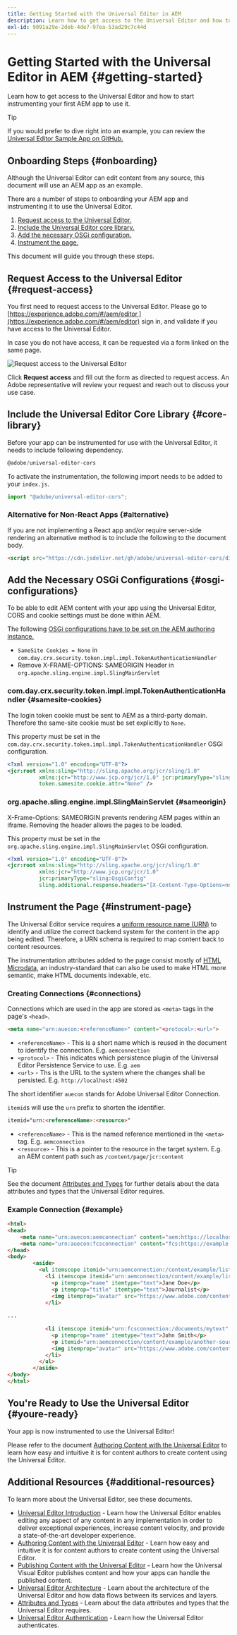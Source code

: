 ```yaml
---
title: Getting Started with the Universal Editor in AEM
description: Learn how to get access to the Universal Editor and how to start instrumenting your first AEM app to use it.
exl-id: 9091a29e-2deb-4de7-97ea-53ad29c7c44d
---
```

# Getting Started with the Universal Editor in AEM {#getting-started}

Learn how to get access to the Universal Editor and how to start instrumenting your first AEM app to use it.

>[!TIP]
>
>If you would prefer to dive right into an example, you can review the [Universal Editor Sample App on GitHub.](https://github.com/adobe/universal-editor-sample-editable-app)

## Onboarding Steps {#onboarding}

Although the Universal Editor can edit content from any source, this document will use an AEM app as an example.

There are a number of steps to onboarding your AEM app and instrumenting it to use the Universal Editor.

1. [Request access to the Universal Editor.](#request-access)
1. [Include the Universal Editor core library.](#core-library)
1. [Add the necessary OSGi configuration.](#osgi-configurations)
1. [Instrument the page.](#instrument-page)

This document will guide you through these steps.

## Request Access to the Universal Editor {#request-access}

You first need to request access to the Universal Editor. Please go to [https://experience.adobe.com/#/aem/editor,](https://experience.adobe.com/#/aem/editor) sign in, and validate if you have access to the Universal Editor.

In case you do not have access, it can be requested via a form linked on the same page.

![Request access to the Universal Editor](assets/request-access.png)

Click **Request access** and fill out the form as directed to request access. An Adobe representative will review your request and reach out to discuss your use case.

## Include the Universal Editor Core Library {#core-library}

Before your app can be instrumented for use with the Universal Editor, it needs to include following dependency.

```javascript
@adobe/universal-editor-cors
```

To activate the instrumentation, the following import needs to be added to your `index.js`.

```javascript
import "@adobe/universal-editor-cors";
```

### Alternative for Non-React Apps {#alternative}

If you are not implementing a React app and/or require server-side rendering an alternative method is to include the following to the document body.

```html
<script src="https://cdn.jsdelivr.net/gh/adobe/universal-editor-cors/dist/universal-editor-embedded.js" async></script>
```

## Add the Necessary OSGi Configurations {#osgi-configurations}

To be able to edit AEM content with your app using the Universal Editor, CORS and cookie settings must be done within AEM.

The following [OSGi configurations have to be set on the AEM authoring instance.](/help/implementing/deploying/configuring-osgi.md)

* `SameSite Cookies = None` in `com.day.crx.security.token.impl.impl.TokenAuthenticationHandler`
* Remove X-FRAME-OPTIONS: SAMEORIGIN Header in `org.apache.sling.engine.impl.SlingMainServlet`

### com.day.crx.security.token.impl.impl.TokenAuthenticationHandler {#samesite-cookies}

The login token cookie must be sent to AEM as a third-party domain. Therefore the same-site cookie must be set explicitly to `None`.

This property must be set in the `com.day.crx.security.token.impl.impl.TokenAuthenticationHandler` OSGi configuration.

```xml
<?xml version="1.0" encoding="UTF-8"?>
<jcr:root xmlns:sling="http://sling.apache.org/jcr/sling/1.0"
          xmlns:jcr="http://www.jcp.org/jcr/1.0" jcr:primaryType="sling:OsgiConfig"
          token.samesite.cookie.attr="None" />
```

### org.apache.sling.engine.impl.SlingMainServlet {#sameorigin}

X-Frame-Options: SAMEORIGIN prevents rendering AEM pages within an iframe. Removing the header allows the pages to be loaded.

This property must be set in the `org.apache.sling.engine.impl.SlingMainServlet` OSGi configuration.

```xml
<?xml version="1.0" encoding="UTF-8"?>
<jcr:root xmlns:sling="http://sling.apache.org/jcr/sling/1.0"
          xmlns:jcr="http://www.jcp.org/jcr/1.0"
          jcr:primaryType="sling:OsgiConfig"
          sling.additional.response.headers="[X-Content-Type-Options=nosniff]"/>
```

## Instrument the Page {#instrument-page}

The Universal Editor service requires a [uniform resource name (URN)](https://en.wikipedia.org/wiki/Uniform_Resource_Name) to identify and utilize the correct backend system for the content in the app being edited. Therefore, a URN schema is required to map content back to content resources.

The instrumentation attributes added to the page consist mostly of [HTML Microdata,](https://developer.mozilla.org/en-US/docs/Web/HTML/Microdata) an industry-standard that can also be used to make HTML more semantic, make HTML documents indexable, etc.

### Creating Connections {#connections}

Connections which are used in the app are stored as `<meta>` tags in the page's `<head>`.

```html
<meta name="urn:auecon:<referenceName>" content="<protocol>:<url>">
```

* `<referenceName>` - This is a short name which is reused in the document to identify the connection. E.g. `aemconnection`
* `<protocol>` - This indicates which persistence plugin of the Universal Editor Persistence Service to use. E.g. `aem`
* `<url>` - Ths is the URL to the system where the changes shall be persisted. E.g. `http://localhost:4502`

The short identifier `auecon` stands for Adobe Universal Editor Connection.

`itemid`s will use the `urn` prefix to shorten the identifier.

```html
itemid="urn:<referenceName>:<resource>"
```

* `<referenceName>` - This is the named reference mentioned in the `<meta>` tag. E.g. `aemconnection`
* `<resource>` - This is a pointer to the resource in the target system. E.g. an AEM content path such as `/content/page/jcr:content`

>[!TIP]
>
>See the document [Attributes and Types](attributes-types.md) for further details about the data attributes and types that the Universal Editor requires.

### Example Connection {#example}

```html
<html>
<head>
    <meta name="urn:auecon:aemconnection" content="aem:https://localhost:4502">
    <meta name="urn:auecon:fcsconnection" content="fcs:https://example.franklin.adobe.com/345fcdd">
</head>
<body>
        <aside>
          <ul itemscope itemid="urn:aemconnection:/content/example/list" itemtype="container">
            <li itemscope itemid="urn:aemconnection/content/example/listitem" itemtype="component">
              <p itemprop="name" itemtype="text">Jane Doe</p>
              <p itemprop="title" itemtype="text">Journalist</p>
              <img itemprop="avatar" src="https://www.adobe.com/content/dam/cc/icons/Adobe_Corporate_Horizontal_Red_HEX.svg" itemtype="image" alt="avatar"/>
            </li>
 
...
 
            <li itemscope itemid="urn:fcsconnection:/documents/mytext" itemtype="component">
              <p itemprop="name" itemtype="text">John Smith</p>
              <p itemid="urn:aemconnection/content/example/another-source" itemprop="title" itemtype="text">Photographer</p>
              <img itemprop="avatar" src="https://www.adobe.com/content/dam/cc/icons/Adobe_Corporate_Horizontal_Red_HEX.svg" itemtype="image" alt="avatar"/>
            </li>
          </ul>
        </aside>
</body>
</html>
```

## You're Ready to Use the Universal Editor {#youre-ready}

Your app is now instrumented to use the Universal Editor!

Please refer to the document [Authoring Content with the Universal Editor](authoring.md) to learn how easy and intuitive it is for content authors to create content using the Universal Editor.

## Additional Resources {#additional-resources}

To learn more about the Universal Editor, see these documents.

* [Universal Editor Introduction](introduction.md) - Learn how the Universal Editor enables editing any aspect of any content in any implementation in order to deliver exceptional experiences, increase content velocity, and provide a state-of-the-art developer experience.
* [Authoring Content with the Universal Editor](authoring.md) - Learn how easy and intuitive it is for content authors to create content using the Universal Editor.
* [Publishing Content with the Universal Editor](publishing.md) - Learn how the Universal Visual Editor publishes content and how your apps can handle the published content.
* [Universal Editor Architecture](architecture.md) - Learn about the architecture of the Universal Editor and how data flows between its services and layers.
* [Attributes and Types](attributes-types.md) - Learn about the data attributes and types that the Universal Editor requires.
* [Universal Editor Authentication](authentication.md) - Learn how the Universal Editor authenticates.
